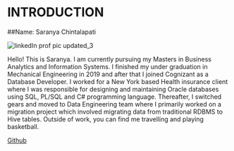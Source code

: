# INTRODUCTION
##Name: Saranya Chintalapati

![linkedIn prof pic updated_3](https://github.com/SaranyaChintalapati/INTRODUCTION/assets/111243308/accb5353-0fb9-4476-9cb8-d5566f033030)


Hello! This is Saranya. I am currently pursuing my Masters in Business Analytics and Information Systems. I finished my under graduation in Mechanical Engineering in 2019 and after that I joined Cognizant as a Database Developer. I worked for a New York based Health insurance client where I was responsible for designing and maintaining Oracle databases using SQL, PL/SQL and C# programming language. Thereafter, I switched gears and moved to Data Engineering team where I primarily worked on a migration project which involved migrating data from traditional RDBMS to Hive tables. Outside of work, you can find me  travelling and playing basketball.

[Github]([URL](https://github.com/SaranyaChintalapati/sarah_Goldilocks)https://github.com/SaranyaChintalapati/sarah_Goldilocks)
